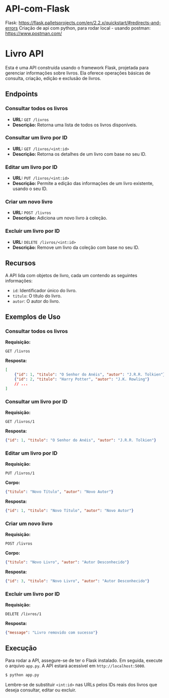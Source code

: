 # API-com-Flask 
Flask: https://flask.palletsprojects.com/en/2.2.x/quickstart/#redirects-and-errors 
Criação de api com python, para rodar local - usando postman: https://www.postman.com/

# Livro API

Esta é uma API construída usando o framework Flask, projetada para gerenciar informações sobre livros. Ela oferece operações básicas de consulta, criação, edição e exclusão de livros.

## Endpoints

### Consultar todos os livros

- **URL:** `GET /livros`
- **Descrição:** Retorna uma lista de todos os livros disponíveis.

### Consultar um livro por ID

- **URL:** `GET /livros/<int:id>`
- **Descrição:** Retorna os detalhes de um livro com base no seu ID.

### Editar um livro por ID

- **URL:** `PUT /livros/<int:id>`
- **Descrição:** Permite a edição das informações de um livro existente, usando o seu ID.

### Criar um novo livro

- **URL:** `POST /livros`
- **Descrição:** Adiciona um novo livro à coleção.

### Excluir um livro por ID

- **URL:** `DELETE /livros/<int:id>`
- **Descrição:** Remove um livro da coleção com base no seu ID.

## Recursos

A API lida com objetos de livro, cada um contendo as seguintes informações:

- `id`: Identificador único do livro.
- `titulo`: O título do livro.
- `autor`: O autor do livro.

## Exemplos de Uso

### Consultar todos os livros

**Requisição:**

```http
GET /livros
```

**Resposta:**

```json
[
    {"id": 1, "titulo": "O Senhor do Anéis", "autor": "J.R.R. Tolkien"},
    {"id": 2, "titulo": "Harry Potter", "autor": "J.K. Rowling"}
    // ...
]
```

### Consultar um livro por ID

**Requisição:**

```http
GET /livros/1
```

**Resposta:**

```json
{"id": 1, "titulo": "O Senhor do Anéis", "autor": "J.R.R. Tolkien"}
```

### Editar um livro por ID

**Requisição:**

```http
PUT /livros/1
```

**Corpo:**

```json
{"titulo": "Novo Título", "autor": "Novo Autor"}
```

**Resposta:**

```json
{"id": 1, "titulo": "Novo Título", "autor": "Novo Autor"}
```

### Criar um novo livro

**Requisição:**

```http
POST /livros
```

**Corpo:**

```json
{"titulo": "Novo Livro", "autor": "Autor Desconhecido"}
```

**Resposta:**

```json
{"id": 3, "titulo": "Novo Livro", "autor": "Autor Desconhecido"}
```

### Excluir um livro por ID

**Requisição:**

```http
DELETE /livros/1
```

**Resposta:**

```json
{"message": "Livro removido com sucesso"}
```

## Execução

Para rodar a API, assegure-se de ter o Flask instalado. Em seguida, execute o arquivo `app.py`. A API estará acessível em `http://localhost:5000`.

```bash
$ python app.py
```

Lembre-se de substituir `<int:id>` nas URLs pelos IDs reais dos livros que deseja consultar, editar ou excluir.
